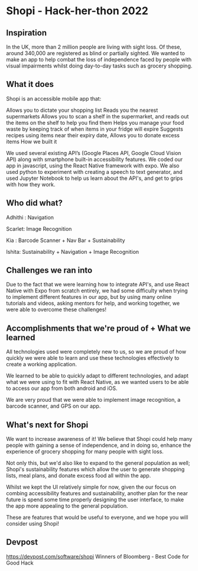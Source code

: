# Shopi - Hack-her-thon 2022

## Inspiration

In the UK, more than 2 million people are living with sight loss. Of these, around 340,000 are registered as blind or partially sighted. We wanted to make an app to help combat the loss of independence faced by people with visual impairments whilst doing day-to-day tasks such as grocery shopping.

## What it does

Shopi is an accessible mobile app that:

Allows you to dictate your shopping list
Reads you the nearest supermarkets
Allows you to scan a shelf in the supermarket, and reads out the items on the shelf to help you find them
Helps you manage your food waste by keeping track of when items in your fridge will expire
Suggests recipes using items near their expiry date,
Allows you to donate excess items
How we built it

We used several existing API’s (Google Places API, Google Cloud Vision API) along with smartphone built-in accessibility features. We coded our app in javascript, using the React Native framework with expo. We also used python to experiment with creating a speech to text generator, and used Jupyter Notebook to help us learn about the API's, and get to grips with how they work.

## Who did what?

Adhithi : Navigation

Scarlet: Image Recognition

Kia : Barcode Scanner + Nav Bar + Sustainability

Ishita: Sustainability + Navigation + Image Recognition

## Challenges we ran into

Due to the fact that we were learning how to integrate API's, and use React Native with Expo from scratch entirely, we had some difficulty when trying to implement different features in our app, but by using many online tutorials and videos, asking mentors for help, and working together, we were able to overcome these challenges!

## Accomplishments that we're proud of + What we learned

All technologies used were completely new to us, so we are proud of how quickly we were able to learn and use these technologies effectively to create a working application.

We learned to be able to quickly adapt to different technologies, and adapt what we were using to fit with React Native, as we wanted users to be able to access our app from both android and iOS.

We are very proud that we were able to implement image recognition, a barcode scanner, and GPS on our app.

## What's next for Shopi

We want to increase awareness of it! We believe that Shopi could help many people with gaining a sense of independence, and in doing so, enhance the experience of grocery shopping for many people with sight loss.

Not only this, but we'd also like to expand to the general population as well; Shopi's sustainability features which allow the user to generate shopping lists, meal plans, and donate excess food all within the app.

Whilst we kept the UI relatively simple for now, given the our focus on combing accessibility features and sustainability, another plan for the near future is spend some time properly designing the user interface, to make the app more appealing to the general population.

These are features that would be useful to everyone, and we hope you will consider using Shopi!

## Devpost

https://devpost.com/software/shopi
Winners of Bloomberg - Best Code for Good Hack

